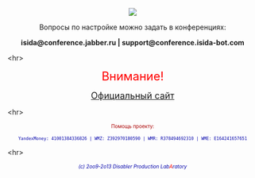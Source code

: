 <p align='center'><img src='http://isida.googlecode.com/files/isida-logo.png' /></p>
<p align='center'>Вопросы по настройке можно задать в конференциях:</p>
<p align='center'><b>isida@conference.jabber.ru | support@conference.isida-bot.com</b></p>


&lt;hr&gt;


<p align='center'><font color='#ff0000' size='5'>Внимание!</font></p>
<p align='center'><font size='4'><a href='http://isida-bot.com'>Официальный сайт</a></font></p>


&lt;hr&gt;


<p align='center'><font color='#aa0000' size='1'>Помощь проекту:</font></p>
<p align='center'><font color='#0000aa' size='1'><code>YandexMoney: 41001384336826 | WMZ: Z392970180590 | WMR: R378494692310 | WME: E164241657651</code></font></p>


&lt;hr&gt;


<p align='center'><i><font color='#0000aa' size='1'>(c) 2oo9-2o13 Disabler Production Lab</font><font color='#ff0000' size='1'>A</font><font color='#0000aa' size='1'>ratory</font></i></p>